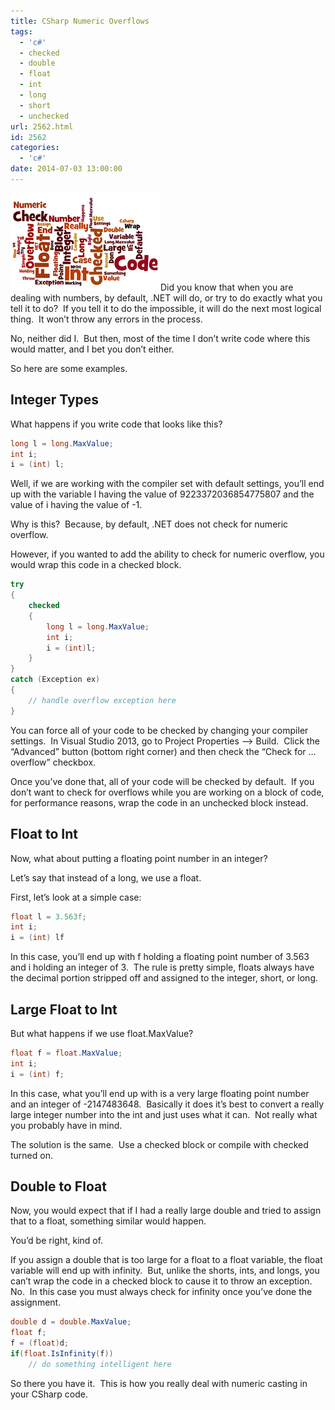 ```yaml
---
title: CSharp Numeric Overflows
tags:
  - 'c#'
  - checked
  - double
  - float
  - int
  - long
  - short
  - unchecked
url: 2562.html
id: 2562
categories:
  - 'c#'
date: 2014-07-03 13:00:00
---
```


![NumericOverflow](/uploads/2014/06/NumericOverflow.png "NumericOverflow")Did you know that when you are dealing with numbers, by default, .NET will do, or try to do exactly what you tell it to do?  If you tell it to do the impossible, it will do the next most logical thing.  It won’t throw any errors in the process.

No, neither did I.  But then, most of the time I don’t write code where this would matter, and I bet you don’t either.

So here are some examples.

<!-- more --->

Integer Types
-------------

What happens if you write code that looks like this?

``` csharp
long l = long.MaxValue;
int i;
i = (int) l;
```

Well, if we are working with the compiler set with default settings, you’ll end up with the variable l having the value of 9223372036854775807 and the value of i having the value of -1.

Why is this?  Because, by default, .NET does not check for numeric overflow.

However, if you wanted to add the ability to check for numeric overflow, you would wrap this code in a checked block.

``` csharp
try
{
    checked
    {
        long l = long.MaxValue;
        int i;
        i = (int)l;
    }
}
catch (Exception ex)
{
    // handle overflow exception here
}
```

You can force all of your code to be checked by changing your compiler settings.  In Visual Studio 2013, go to Project Properties –> Build.  Click the “Advanced” button (bottom right corner) and then check the “Check for … overflow” checkbox.

Once you’ve done that, all of your code will be checked by default.  If you don’t want to check for overflows while you are working on a block of code, for performance reasons, wrap the code in an unchecked block instead.

Float to Int
------------

Now, what about putting a floating point number in an integer?

Let’s say that instead of a long, we use a float.

First, let’s look at a simple case:

``` csharp
float l = 3.563f;
int i;
i = (int) lf
```

In this case, you’ll end up with f holding a floating point number of 3.563 and i holding an integer of 3.  The rule is pretty simple, floats always have the decimal portion stripped off and assigned to the integer, short, or long.

Large Float to Int
------------------

But what happens if we use float.MaxValue?

``` csharp
float f = float.MaxValue;
int i;
i = (int) f;
```

In this case, what you’ll end up with is a very large floating point number and an integer of -2147483648.  Basically it does it’s best to convert a really large integer number into the int and just uses what it can.  Not really what you probably have in mind.

The solution is the same.  Use a checked block or compile with checked turned on.

Double to Float
---------------

Now, you would expect that if I had a really large double and tried to assign that to a float, something similar would happen. 

You’d be right, kind of.

If you assign a double that is too large for a float to a float variable, the float variable will end up with infinity.  But, unlike the shorts, ints, and longs, you can’t wrap the code in a checked block to cause it to throw an exception.  No.  In this case you must always check for infinity once you’ve done the assignment.

``` csharp
double d = double.MaxValue;
float f;
f = (float)d;
if(float.IsInfinity(f))
    // do something intelligent here
```

So there you have it.  This is how you really deal with numeric casting in your CSharp code.
